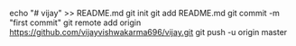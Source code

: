 echo "# vijay" >> README.md
git init
git add README.md
git commit -m "first commit"
git remote add origin https://github.com/vijayvishwakarma696/vijay.git
git push -u origin master
